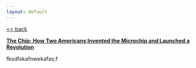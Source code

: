 ```yaml
---
layout: default
---
```


<p><a href="{{ site.url }}"> << back </a></p>

**[The Chip: How Two Americans Invented the Microchip and Launched a Revolution](https://www.amazon.com/Chip-Americans-Invented-Microchip-Revolution-ebook/dp/B000XU4UT4)**

fksdfskafnwekafas;f



